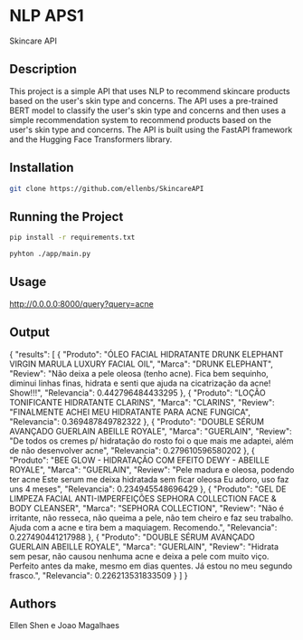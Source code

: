 # NLP APS1

Skincare API

## Description

This project is a simple API that uses NLP to recommend skincare products based on the user's skin type and concerns. The API uses a pre-trained BERT model to classify the user's skin type and concerns and then uses a simple recommendation system to recommend products based on the user's skin type and concerns. The API is built using the FastAPI framework and the Hugging Face Transformers library. 


## Installation

```bash
git clone https://github.com/ellenbs/SkincareAPI
```

## Running the Project

```bash
pip install -r requirements.txt
```

```bash
pyhton ./app/main.py
```

## Usage
http://0.0.0.0:8000/query?query=acne

## Output

{
  "results": [
    {
      "Produto": "ÓLEO FACIAL HIDRATANTE DRUNK ELEPHANT VIRGIN MARULA LUXURY FACIAL OIL",
      "Marca": "DRUNK ELEPHANT",
      "Review": "Não deixa a pele oleosa (tenho acne). Fica bem sequinho, diminui linhas finas, hidrata e senti que ajuda na cicatrização da acne! Show!!!",
      "Relevancia": 0.442796484433295
    },
    {
      "Produto": "LOÇÃO TONIFICANTE HIDRATANTE CLARINS",
      "Marca": "CLARINS",
      "Review": "FINALMENTE ACHEI MEU HIDRATANTE PARA ACNE FUNGICA",
      "Relevancia": 0.369487849782322
    },
    {
      "Produto": "DOUBLE SÉRUM AVANÇADO GUERLAIN ABEILLE ROYALE",
      "Marca": "GUERLAIN",
      "Review": "De todos os cremes p/ hidratação do rosto foi o que mais me adaptei, além de não desenvolver acne",
      "Relevancia": 0.279610596580202
    },
    {
      "Produto": "BEE GLOW - HIDRATAÇÃO COM EFEITO DEWY - ABEILLE ROYALE",
      "Marca": "GUERLAIN",
      "Review": "Pele madura e oleosa, podendo ter acne Este serum me deixa hidratada sem ficar oleosa Eu adoro, uso faz uns 4 meses",
      "Relevancia": 0.234945548696429
    },
    {
      "Produto": "GEL DE LIMPEZA FACIAL ANTI-IMPERFEIÇÕES SEPHORA COLLECTION FACE & BODY CLEANSER",
      "Marca": "SEPHORA COLLECTION",
      "Review": "Não é irritante, não resseca, não queima a pele, não tem cheiro e faz seu trabalho. Ajuda com a acne e tira bem a maquiagem. Recomendo.",
      "Relevancia": 0.227490441217988
    },
    {
      "Produto": "DOUBLE SÉRUM AVANÇADO GUERLAIN ABEILLE ROYALE",
      "Marca": "GUERLAIN",
      "Review": "Hidrata sem pesar, não causou nenhuma acne e deixa a pele com muito viço. Perfeito antes da make, mesmo em dias quentes. Já estou no meu segundo frasco.",
      "Relevancia": 0.226213531833509
    }
    ]
}
## Authors

Ellen Shen e Joao Magalhaes
